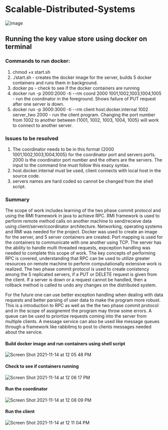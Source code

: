 # Scalable-Distributed-Systems

![image](https://user-images.githubusercontent.com/35156624/141693056-a965c550-adb5-44cd-8ae4-9099aff50325.png)

## Running the key value store using docker on terminal

### Commands to run docker:
1. chmod +x start.sh 
2. ./start.sh - creates the docker image for the server, builds 5 docker containers and runs them in background. 
3. docker ps - check to see if the docker containers are running 
4. docker run -p 2000:2000 -ti --rm coord 2000 1001,1002,1003,1004,1005 - run the coordinator in the foreground. Shows failure of PUT request after one server is down.
5. docker run -p 3000:3000 -ti --rm client host.docker.internal 1002 server_two 2000 - run the client program. Changing the port number from 1002 to another between {1001, 1002, 1003, 1004, 1005} will work to connect to another server.

### Issues to be resolved 
1. The coordinator needs to be in this format {2000 1001,1002,1003,1004,1005} for the coordinator port and servers ports. 2000 is the coordinator port number and the others are the servers. The input to the command line must follow this exacy syntax. 
2. host.docker.internal must be used, client connects with local host in the source code. 
3. servers names are hard coded so cannot be changed from the shell script.

### Summary 

The scope of work includes learning of the two phase commit protocol and using the RMI framework in java to achieve RPC. RMI framework is used to perform remote method calls on another machine to send/receive data using client/server/coordinator architecture. Networking, operating systems and RMI was needed for the project. Docker was used to create an image for the server, and 5 server containers are created. Port mapping is used for the containers to communicate with one another using TCP. The server has the ability to handle multi threaded requests, expception handling was needed to complete this scope of work. The key concepts of performing RPC is covered, understanding that RPC can be used to utilize greater resources on remote machine to perform computationally extensive work is realized. The two phase commit protocol is used to create conistency among the 5 replicated servers, if a PUT or DELETE request is given from the client. If a server is down or a request cannot be handled, then a rollback method is called to undo any changes on the distributed system. 

For the future one can use better exception handling when dealing with data requests and better parsing of user data to make the program more robust. This is a introduction to RPC as well as the the two phase commit protocol and in the scope of assignemnt the program may throw some errors. A queue can be used to priortize requests coming into the server from multiple clients. A message service can also be used like message queues through a framework like rabbitmq to post to clients messages needed about the service. 

#### Build docker image and run containers using shell script
![Screen Shot 2021-11-14 at 12 05 48 PM](https://user-images.githubusercontent.com/35156624/141690781-0be22900-702c-4e5b-9812-d763b52a2842.png)
#### Check to see if containers running
![Screen Shot 2021-11-14 at 12 06 17 PM](https://user-images.githubusercontent.com/35156624/141690800-8f2becc9-13b9-4894-84d4-8204693701a0.png)
#### Run the coordinator
![Screen Shot 2021-11-14 at 12 08 09 PM](https://user-images.githubusercontent.com/35156624/141690875-ead17bd7-6b01-4186-b5dc-95f09f4ecbc2.png)
#### Run the client
![Screen Shot 2021-11-14 at 12 11 04 PM](https://user-images.githubusercontent.com/35156624/141691002-7280a78f-6330-4847-96bd-7641cb83ab82.png)
